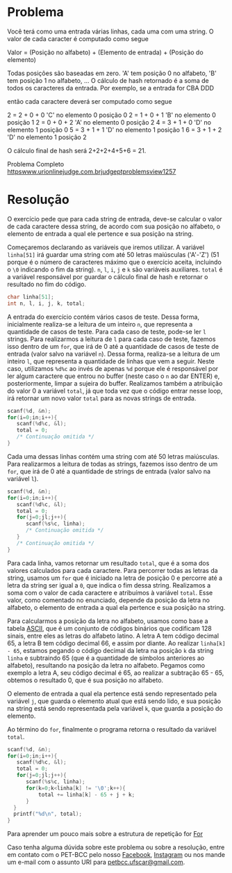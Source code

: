 # Problema

Você terá como uma entrada várias linhas, cada uma com uma string. O valor de cada caracter é computado como segue

Valor = (Posição no alfabeto) + (Elemento de entrada) + (Posição do elemento)

Todas posições são baseadas em zero. 'A' tem posição 0 no alfabeto, 'B' tem posição 1 no alfabeto, ... O cálculo de hash retornado é a soma de todos os caracteres da entrada. Por exemplo, se a entrada for 
CBA 
DDD

então cada caractere deverá ser computado como segue

2 = 2 + 0 + 0  'C' no elemento 0 posição 0 
2 = 1 + 0 + 1  'B' no elemento 0 posição 1 
2 = 0 + 0 + 2  'A' no elemento 0 posição 2 
4 = 3 + 1 + 0  'D' no elemento 1 posição 0 
5 = 3 + 1 + 1  'D' no elemento 1 posição 1 
6 = 3 + 1 + 2  'D' no elemento 1 posição 2

O cálculo final de hash será 2+2+2+4+5+6 = 21.

Problema Completo
[httpswww.urionlinejudge.com.brjudgeptproblemsview1257](httpswww.urionlinejudge.com.brjudgeptproblemsview1257)

# Resolução

O exercício pede que para cada string de entrada, deve-se calcular o valor de cada caractere dessa string, de acordo com sua posição no alfabeto, o elemento de entrada a qual ele pertence e sua posição na string.

Começaremos declarando as variáveis que iremos utilizar. A variável `linha[51]` irá guardar uma string com até 50 letras maiúsculas ('A'-'Z') (51 porque é o número de caracteres máximo que o exercício aceita, incluindo o `\0` indicando o fim da string). `n`, `l`, `i`, `j` e `k` são variáveis auxiliares. `total` é a variável responsável por guardar o cálculo final de hash e retornar o resultado no fim do código.

```c
char linha[51];
int n, l, i, j, k, total;
```

A entrada do exercício contém vários casos de teste. Dessa forma, inicialmente realiza-se a leitura de um inteiro `n`, que representa a quantidade de casos de teste. Para cada caso de teste, pode-se ler `l` strings. Para realizarmos a leitura de `l` para cada caso de teste, fazemos isso dentro de um `for`, que irá de 0 até a quantidade de casos de teste de entrada (valor salvo na variável `n`). Dessa forma, realiza-se a leitura de um inteiro `l`, que representa a quantidade de linhas que vem a seguir. Neste caso, utilizamos `%d%c` ao invés de apenas `%d` porque ele é responsável por ler algum caractere que entrou no buffer (neste caso o `n` ao dar ENTER) e, posteriormente, limpar a sujeira do buffer. Realizamos também a atribuição do valor 0 a variável `total`, já que toda vez que o código entrar nesse loop, irá retornar um novo valor `total` para as novas strings de entrada.

```c
scanf(%d, &n);
for(i=0;in;i++){
   scanf(%d%c, &l);
   total = 0;
   /* Continuação omitida */
}
```

Cada uma dessas linhas contém uma string com até 50 letras maiúsculas. Para realizarmos a leitura de todas as strings, fazemos isso dentro de um `for`, que irá de 0 até a quantidade de strings de entrada (valor salvo na variável `l`).

```c
scanf(%d, &n);
for(i=0;in;i++){
   scanf(%d%c, &l);
   total = 0;
   for(j=0;jl;j++){
      scanf(%s%c, linha);
      /* Continuação omitida */
   }
   /* Continuação omitida */
}
```

Para cada linha, vamos retornar um resultado `total`, que é a soma dos valores calculados para cada caractere. Para percorrer todas as letras da string, usamos um `for` que é iniciado na letra de posição 0 e percorre até a letra da string ser igual a `0`, que indica o fim dessa string. Realizamos a soma com o valor de cada caractere e atribuímos à variável `total`. Esse valor, como comentado no enunciado, depende da posição da letra no alfabeto, o elemento de entrada a qual ela pertence e sua posição na string.

Para calcularmos a posição da letra no alfabeto, usamos como base a tabela [ASCII](httpsweb.fe.up.pt~ee96100projectoTabela%20ascii.htm), que é um conjunto de códigos binários que codificam 128 sinais, entre eles as letras do alfabeto latino. A letra A tem código decimal 65, a letra B tem código decimal 66, e assim por diante. Ao realizar `linha[k] - 65`, estamos pegando o código decimal da letra na posição `k` da string `linha` e subtraindo 65 (que é a quantidade de símbolos anteriores ao alfabeto), resultando na posição da letra no alfabeto. Pegamos como exemplo a letra A, seu código decimal é 65, ao realizar a subtração 65 - 65, obtemos o resultado 0, que é sua posição no alfabeto.

O elemento de entrada a qual ela pertence está sendo representado pela variável `j`, que guarda o elemento atual que está sendo lido, e sua posição na string está sendo representada pela variável `k`, que guarda a posição do elemento.

Ao término do `for`, finalmente o programa retorna o resultado da variável `total`.

```c
scanf(%d, &n);
for(i=0;in;i++){
   scanf(%d%c, &l);
   total = 0;
   for(j=0;jl;j++){
      scanf(%s%c, linha);
      for(k=0;k<linha[k] != '\0';k++){
          total += linha[k] - 65 + j + k;
      }  
  }
  printf("%d\n", total);
}
```

Para aprender um pouco mais sobre a estrutura de repetição for [For](httplinguagemc.com.bra-estrutura-de-repeticao-for-em-c)

Caso tenha alguma dúvida sobre este problema ou sobre a resolução, entre em contato com o PET-BCC pelo nosso
[Facebook](httpswww.facebook.competbcc),
[Instagram](httpswww.instagram.competbcc.ufscar)
ou nos mande um e-mail com o assunto URI para petbcc.ufscar@gmail.com.
